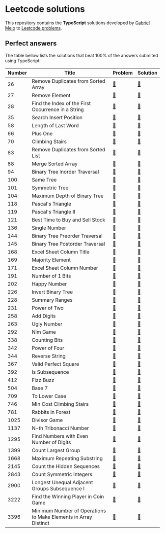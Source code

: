# Leetcode solutions

This repository contains the **TypeScript** solutions developed by [Gabriel Melo](https://gabrielmelo.dev) to [Leetcode problems](https://leetcode.com/problemset/).

## Perfect answers

The table bellow lists the solutions that beat 100% of the answers submited using TypeScript:

|Number|Title|Problem|Solution|
|---|---|---|---|
|26|Remove Duplicates from Sorted Array|[🔗](https://leetcode.com/problems/remove-duplicates-from-sorted-array)|[🔗](0026.remove-duplicates-from-sorted-array.ts)|
|27|Remove Element|[🔗](https://leetcode.com/problems/remove-element)|[🔗](0027.remove-element.ts)|
|28|Find the Index of the First Occurrence in a String|[🔗](https://leetcode.com/problems/find-the-index-of-the-first-occurrence-in-a-string)|[🔗](0028.find-the-index-of-the-first-occurrence-in-a-string.ts)|
|35|Search Insert Position|[🔗](https://leetcode.com/problems/search-insert-position)|[🔗](0035.search-insert-position.ts)|
|58|Length of Last Word|[🔗](https://leetcode.com/problems/length-of-last-word)|[🔗](0058.length-of-last-word.ts)|
|66|Plus One|[🔗](https://leetcode.com/problems/plus-one)|[🔗](0066.plus-one.ts)|
|70|Climbing Stairs|[🔗](https://leetcode.com/problems/climbing-stairs)|[🔗](0070.climbing-stairs.ts)|
|83|Remove Duplicates from Sorted List|[🔗](https://leetcode.com/problems/remove-duplicates-from-sorted-list)|[🔗](0083.remove-duplicates-from-sorted-list.ts)|
|88|Merge Sorted Array|[🔗](https://leetcode.com/problems/merge-sorted-array)|[🔗](0088.merge-sorted-array.ts)|
|94|Binary Tree Inorder Traversal|[🔗](https://leetcode.com/problems/binary-tree-inorder-traversal)|[🔗](0094.binary-tree-inorder-traversal.ts)|
|100|Same Tree|[🔗](https://leetcode.com/problems/same-tree)|[🔗](0100.same-tree.ts)|
|101|Symmetric Tree|[🔗](https://leetcode.com/problems/symmetric-tree)|[🔗](0101.symmetric-tree.ts)|
|104|Maximum Depth of Binary Tree|[🔗](https://leetcode.com/problems/maximum-depth-of-binary-tree)|[🔗](0104.maximum-depth-of-binary-tree.ts)|
|118|Pascal's Triangle|[🔗](https://leetcode.com/problems/pascals-triangle)|[🔗](0118.pascals-triangle.ts)|
|119|Pascal's Triangle II|[🔗](https://leetcode.com/problems/pascals-triangle-ii)|[🔗](0119.pascals-triangle-ii.ts)|
|121|Best Time to Buy and Sell Stock|[🔗](https://leetcode.com/problems/best-time-to-buy-and-sell-stock)|[🔗](0121.best-time-to-buy-and-sell-stock.ts)|
|136|Single Number|[🔗](https://leetcode.com/problems/single-number)|[🔗](0136.single-number.ts)|
|144|Binary Tree Preorder Traversal|[🔗](https://leetcode.com/problems/binary-tree-preorder-traversal)|[🔗](0144.binary-tree-preorder-traversal.ts)|
|145|Binary Tree Postorder Traversal|[🔗](https://leetcode.com/problems/binary-tree-postorder-traversal)|[🔗](0145.binary-tree-postorder-traversal.ts)|
|168|Excel Sheet Column Title|[🔗](https://leetcode.com/problems/excel-sheet-column-title)|[🔗](0168.excel-sheet-column-title.ts)|
|169|Majority Element|[🔗](https://leetcode.com/problems/majority-element)|[🔗](0169.majority-element.ts)|
|171|Excel Sheet Column Number|[🔗](https://leetcode.com/problems/excel-sheet-column-number)|[🔗](0171.excel-sheet-column-number.ts)|
|191|Number of 1 Bits|[🔗](https://leetcode.com/problems/number-of-1-bits)|[🔗](0191.number-of-1-bits.ts)|
|202|Happy Number|[🔗](https://leetcode.com/problems/happy-number)|[🔗](0202.happy-number.ts)|
|226|Invert Binary Tree|[🔗](https://leetcode.com/problems/invert-binary-tree)|[🔗](0226.invert-binary-tree.ts)|
|228|Summary Ranges|[🔗](https://leetcode.com/problems/summary-ranges)|[🔗](0228.summary-ranges.ts)|
|231|Power of Two|[🔗](https://leetcode.com/problems/power-of-two)|[🔗](0231.power-of-two.ts)|
|258|Add Digits|[🔗](https://leetcode.com/problems/add-digits)|[🔗](0258.add-digits.ts)|
|263|Ugly Number|[🔗](https://leetcode.com/problems/ugly-number)|[🔗](0263.ugly-number.ts)|
|292|Nim Game|[🔗](https://leetcode.com/problems/nim-game)|[🔗](0292.nim-game.ts)| 
|338|Counting Bits|[🔗](https://leetcode.com/problems/counting-bits)|[🔗](0338.counting-bits.ts)|
|342|Power of Four|[🔗](https://leetcode.com/problems/power-of-four)|[🔗](0342.power-of-four.ts)|
|344|Reverse String|[🔗](https://leetcode.com/problems/reverse-string)|[🔗](0344.reverse-string.ts)|
|367|Valid Perfect Square|[🔗](https://leetcode.com/problems/valid-perfect-square)|[🔗](0367.valid-perfect-square.ts)|
|392|Is Subsequence|[🔗](https://leetcode.com/problems/is-subsequence)|[🔗](0392.is-subsequence.ts)|
|412|Fizz Buzz|[🔗](https://leetcode.com/problems/fizz-buzz)|[🔗](0412.fizz-buzz.ts)|
|504|Base 7|[🔗](https://leetcode.com/problems/base-7)|[🔗](0504.base-7.ts)|
|709|To Lower Case|[🔗](https://leetcode.com/problems/to-lower-case)|[🔗](0709.to-lower-case.ts)|
|746|Min Cost Climbing Stairs|[🔗](https://leetcode.com/problems/min-cost-climbing-stairs)|[🔗](0746.min-cost-climbing-stairs.ts)|
|781|Rabbits in Forest|[🔗](https://leetcode.com/problems/rabbits-in-forest)|[🔗](0781.rabbits-in-forest.ts)|
|1025|Divisor Game|[🔗](https://leetcode.com/problems/divisor-game)|[🔗](1025.divisor-game.ts)|
|1137|N-th Tribonacci Number|[🔗](https://leetcode.com/problems/n-th-tribonacci-number)|[🔗](1137.n-th-tribonacci-number.ts)|
|1295|Find Numbers with Even Number of Digits|[🔗](https://leetcode.com/problems/find-numbers-with-even-number-of-digits)|[🔗](1295.find-numbers-with-even-number-of-digits.ts)|
|1399|Count Largest Group|[🔗](https://leetcode.com/problems/count-largest-group)|[🔗](1399.count-largest-group.ts)|
|1668|Maximum Repeating Substring|[🔗](https://leetcode.com/problems/maximum-repeating-substring)|[🔗](1668.maximum-repeating-substring.ts)|  
|2145|Count the Hidden Sequences|[🔗](https://leetcode.com/problems/count-the-hidden-sequences)|[🔗](2145.count-the-hidden-sequences.ts)|
|2843|Count Symmetric Integers|[🔗](https://leetcode.com/problems/count-symmetric-integers)|[🔗](2843.count-symmetric-integers.ts)|
|2900|Longest Unequal Adjacent Groups Subsequence I|[🔗](https://leetcode.com/problems/longest-unequal-adjacent-groups-subsequence-i)|[🔗](2900.longest-unequal-adjacent-groups-subsequence-i.ts)|
|3222|Find the Winning Player in Coin Game|[🔗](https://leetcode.com/problems/find-the-winning-player-in-coin-game)|[🔗](3222.find-the-winning-player-in-coin-game.ts)|
|3396|Minimum Number of Operations to Make Elements in Array Distinct|[🔗](https://leetcode.com/problems/minimum-number-of-operations-to-make-elements-in-array-distinct)|[🔗](3396.minimum-number-of-operations-to-make-elements-in-array-distinct.ts)|
